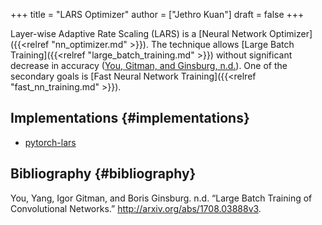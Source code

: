 +++
title = "LARS Optimizer"
author = ["Jethro Kuan"]
draft = false
+++

Layer-wise Adaptive Rate Scaling (LARS) is a [Neural Network Optimizer]({{<relref "nn_optimizer.md" >}}). The
technique allows [Large Batch Training]({{<relref "large_batch_training.md" >}}) without significant decrease in accuracy
([You, Gitman, and Ginsburg, n.d.](#org3755756)). One of the secondary goals is
[Fast Neural Network Training]({{<relref "fast_nn_training.md" >}}).

## Implementations {#implementations}

- [pytorch-lars](https://github.com/noahgolmant/pytorch-lars)

## Bibliography {#bibliography}

<a id="org3755756"></a>You, Yang, Igor Gitman, and Boris Ginsburg. n.d. “Large Batch Training of Convolutional Networks.” <http://arxiv.org/abs/1708.03888v3>.
